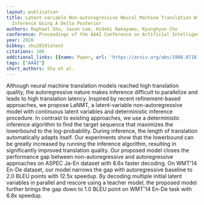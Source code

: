 ```yaml
---
layout: publication
title: Latent-variable Non-autoregressive Neural Machine Translation With Deterministic
  Inference Using A Delta Posterior
authors: Raphael Shu, Jason Lee, Hideki Nakayama, Kyunghyun Cho
conference: Proceedings of the AAAI Conference on Artificial Intelligence
year: 2020
bibkey: shu2019latent
citations: 106
additional_links: [{name: Paper, url: 'https://arxiv.org/abs/1908.07181'}]
tags: ["AAAI"]
short_authors: Shu et al.
---
```

Although neural machine translation models reached high translation quality,
the autoregressive nature makes inference difficult to parallelize and leads to
high translation latency. Inspired by recent refinement-based approaches, we
propose LaNMT, a latent-variable non-autoregressive model with continuous
latent variables and deterministic inference procedure. In contrast to existing
approaches, we use a deterministic inference algorithm to find the target
sequence that maximizes the lowerbound to the log-probability. During
inference, the length of translation automatically adapts itself. Our
experiments show that the lowerbound can be greatly increased by running the
inference algorithm, resulting in significantly improved translation quality.
Our proposed model closes the performance gap between non-autoregressive and
autoregressive approaches on ASPEC Ja-En dataset with 8.6x faster decoding. On
WMT'14 En-De dataset, our model narrows the gap with autoregressive baseline to
2.0 BLEU points with 12.5x speedup. By decoding multiple initial latent
variables in parallel and rescore using a teacher model, the proposed model
further brings the gap down to 1.0 BLEU point on WMT'14 En-De task with 6.8x
speedup.